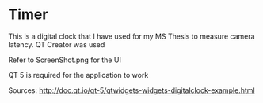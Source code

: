 # Timer
This is a digital clock that I have used for my MS Thesis to measure camera latency. QT Creator was used


Refer to ScreenShot.png for the UI

QT 5 is required for the application to work


Sources:
http://doc.qt.io/qt-5/qtwidgets-widgets-digitalclock-example.html
